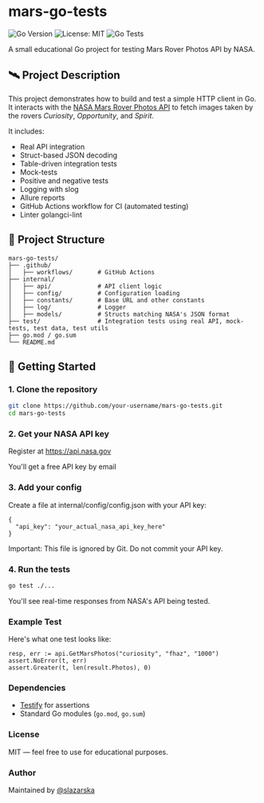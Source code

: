 # mars-go-tests

![Go Version](https://img.shields.io/badge/Go-1.20%2B-blue)
![License: MIT](https://img.shields.io/badge/License-MIT-yellow.svg)
![Go Tests](https://github.com/slazarska/mars-go-tests/actions/workflows/go-tests.yml/badge.svg)

A small educational Go project for testing Mars Rover Photos API by NASA.

## 🛰️ Project Description

This project demonstrates how to build and test a simple HTTP client in Go. 
It interacts with the [NASA Mars Rover Photos API](https://api.nasa.gov/) to fetch images taken by the rovers *Curiosity*, *Opportunity*, and *Spirit*.

It includes:

- Real API integration
- Struct-based JSON decoding
- Table-driven integration tests
- Mock-tests
- Positive and negative tests
- Logging with slog
- Allure reports
- GitHub Actions workflow for CI (automated testing)
- Linter golangci-lint

## 📁 Project Structure
```
mars-go-tests/
├── .github/             
│   ├── workflows/       # GitHub Actions
├── internal/
│   ├── api/             # API client logic
│   ├── config/          # Configuration loading
│   ├── constants/       # Base URL and other constants
│   ├── log/             # Logger
│   ├── models/          # Structs matching NASA's JSON format
├── test/                # Integration tests using real API, mock-tests, test data, test utils
├── go.mod / go.sum
└── README.md
```

## 🚀 Getting Started

### 1. Clone the repository

```bash
git clone https://github.com/your-username/mars-go-tests.git
cd mars-go-tests
```

### 2. Get your NASA API key
Register at https://api.nasa.gov

You'll get a free API key by email

### 3. Add your config
Create a file at internal/config/config.json with your API key:

```
{
  "api_key": "your_actual_nasa_api_key_here"
}
```
Important: This file is ignored by Git. Do not commit your API key.

### 4. Run the tests
```bash
go test ./...
```
You'll see real-time responses from NASA's API being tested.

### Example Test
Here's what one test looks like:
```
resp, err := api.GetMarsPhotos("curiosity", "fhaz", "1000")
assert.NoError(t, err)
assert.Greater(t, len(result.Photos), 0)
```

### Dependencies
- [Testify](https://github.com/stretchr/testify) for assertions
- Standard Go modules (`go.mod`, `go.sum`)

### License
MIT — feel free to use for educational purposes.

### Author
Maintained by [@slazarska](https://github.com/slazarska)